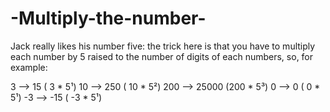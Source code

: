 # -Multiply-the-number-

Jack really likes his number five: the trick here is that you have to multiply each number by 5 raised to the number of digits of each numbers, so, for example:

  3 -->    15  (  3 * 5¹)
 10 -->   250  ( 10 * 5²)
200 --> 25000  (200 * 5³)
  0 -->     0  (  0 * 5¹)
 -3 -->   -15  ( -3 * 5¹)
